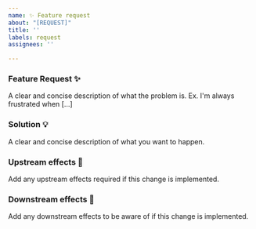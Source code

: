 ```yaml
---
name: ✨ Feature request
about: "[REQUEST]"
title: ''
labels: request
assignees: ''

---
```


### Feature Request ✨
A clear and concise description of what the problem is. Ex. I'm always frustrated when [...]

### Solution 💡
A clear and concise description of what you want to happen.

### Upstream effects 🚿
Add any upstream effects required if this change is implemented.

### Downstream effects 🚿
Add any downstream effects to be aware of if this change is implemented.
